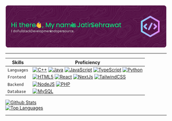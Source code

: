<a href="https://jatinseh.dev"><img alt="Hello, I'm Jatin. I do full-stack development and open source!" src="./github-header-image.png" /></a>

<!---
## Full Stack Web Developer

-   🧠  I'm currently learning Next.js with tailwindcss and trying some deno using fresh framework.
-   📕  Completing my Master's in Computer Science (2022 - 2024)
-   💬  Interested in new and innovative technologies.
-   🖥️  See my portfolio at [jatinseh.dev](http://jatinseh.dev)
-   🌍  I'm based in Delhi, IN.
-   ⚡  It's a bug, not a feature.
--->

---

<!-- HTML Code: Place this code in the document's body (between the 'body' tags) where the table should appear -->
<table align="center">
  <thead>
    <tr>
      <th>Skills</th>
      <th>Proficiency</th>
    </tr>
  </thead>
  <tbody>
    <tr>
      <td><code>Languages</code></td>
      <td>
        <a href="https://docs.microsoft.com/en-us/cpp/?view=msvc-170" target="_blank" rel="noreferrer"><img src="https://raw.githubusercontent.com/danielcranney/readme-generator/main/public/icons/skills/cplusplus-colored.svg" width="36" height="36" alt="C++" /></a>
        <a href="https://www.oracle.com/java/" target="_blank" rel="noreferrer"><img src="https://raw.githubusercontent.com/danielcranney/readme-generator/main/public/icons/skills/java-colored.svg" width="36" height="36" alt="Java" /></a>
        <a href="https://developer.mozilla.org/en-US/docs/Web/JavaScript" target="_blank" rel="noreferrer"><img src="https://raw.githubusercontent.com/danielcranney/readme-generator/main/public/icons/skills/javascript-colored.svg" width="36" height="36" alt="JavaScript" /></a>
        <a href="https://www.typescriptlang.org/" target="_blank" rel="noreferrer"><img src="https://raw.githubusercontent.com/danielcranney/readme-generator/main/public/icons/skills/typescript-colored.svg" width="36" height="36" alt="TypeScript" /></a>
        <a href="https://www.python.org/" target="_blank" rel="noreferrer"><img src="https://raw.githubusercontent.com/danielcranney/readme-generator/main/public/icons/skills/python-colored.svg" width="36" height="36" alt="Python" /></a></td>
    </tr>
    <tr>
      <td><code>Frontend</code></td>
      <td>
          <a href="https://developer.mozilla.org/en-US/docs/Glossary/HTML5" target="_blank" rel="noreferrer"><img src="https://raw.githubusercontent.com/danielcranney/readme-generator/main/public/icons/skills/html5-colored.svg" width="36" height="36" alt="HTML5" /></a>
          <a href="https://reactjs.org/" target="_blank" rel="noreferrer"><img src="https://raw.githubusercontent.com/danielcranney/readme-generator/main/public/icons/skills/react-colored.svg" width="36" height="36" alt="React" /></a>
          <a href="https://nextjs.org/docs" target="_blank" rel="noreferrer"><img src="https://raw.githubusercontent.com/danielcranney/readme-generator/main/public/icons/skills/nextjs-colored.svg" width="36" height="36" alt="NextJs" /></a>
          <a href="https://tailwindcss.com/" target="_blank" rel="noreferrer"><img src="https://raw.githubusercontent.com/danielcranney/readme-generator/main/public/icons/skills/tailwindcss-colored.svg" width="36" height="36" alt="TailwindCSS" /></a>
      </td>
    </tr>
    <tr>
      <td><code>Backend</code></td>
      <td>
          <a href="https://nodejs.org/en/" target="_blank" rel="noreferrer"><img src="https://raw.githubusercontent.com/danielcranney/readme-generator/main/public/icons/skills/nodejs-colored.svg" width="36" height="36" alt="NodeJS" /></a>
          <a href="https://www.php.net/" target="_blank" rel="noreferrer"><img src="https://raw.githubusercontent.com/danielcranney/readme-generator/main/public/icons/skills/php-colored.svg" width="36" height="36" alt="PHP" /></a>
      </td>
    </tr>
    <tr>
      <td><code>Database</code></td>
      <td>
        <a href="https://www.mysql.com/" target="_blank" rel="noreferrer"><img src="https://raw.githubusercontent.com/danielcranney/readme-generator/main/public/icons/skills/mysql-colored.svg" width="36" height="36" alt="MySQL" /></a>
      </td>
    </tr>
  </tbody>
</table>
<!-- Codes by Quackit.com -->

<!-- ### My GitHub Stats -->
<a href="https://github.com/jatinseh/goomba" target="_blank" rel="noreferrer" >
  <img src="https://github-readme-stats.vercel.app/api?username=jatinsehrwt&show_icons=true&card_width=450&theme=dracula" alt="Github Stats" />
</a>
<br />
<a href="https://github.com/jatinseh/goomba" target="_blank" rel="noreferrer">
  <img src="https://github-readme-stats.vercel.app/api/top-langs?username=jatinsehrwt&layout=compact&card_width=450&theme=dracula" alt="Top Languages" />
</a>

---

<!-- [![Jatin's GitHub stats](https://github-readme-stats.vercel.app/api?username=jatinseh&show_icons=true&theme=dracula)](https://github.com/jatinseh/goomba)  [![Top Languages](https://github-readme-stats.vercel.app/api/top-langs/?username=jatinseh&layout=compact&theme=dracula)](https://github.com/jatinseh/goomba)  
 -->
 
 
<!--
**jatinseh/jatinseh** is a ✨ _special_ ✨ repository because its `README.md` (this file) appears on your GitHub profile.

Here are some ideas to get you started:

- 🔭 I’m currently working on ...
- 🌱 I’m currently learning ...
- 👯 I’m looking to collaborate on ...
- 🤔 I’m looking for help with ...
- 💬 Ask me about ...
- 📫 How to reach me: ...
- 😄 Pronouns: ...
- ⚡ Fun fact: ...
-->
